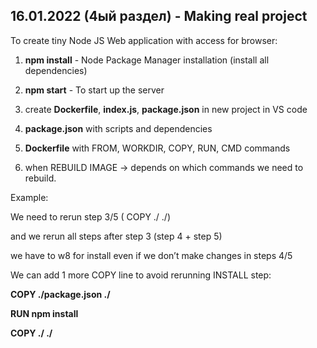 ## 16.01.2022 (4ый раздел) -  Making real project

To create tiny Node JS Web application with access for browser:

1. **npm install** - Node Package Manager installation (install all dependencies)

2. **npm start** - To start up the server

3. create **Dockerfile**, **index.js**, **package.json** in new project in VS code

4. **package.json** with scripts and dependencies

5. **Dockerfile** with FROM, WORKDIR, COPY, RUN, CMD commands

6. when REBUILD IMAGE -> depends on which commands we need to rebuild.


Example:

We need to rerun step 3/5 ( COPY ./ ./)

and we rerun all steps after step 3 (step 4 + step 5)

we have to w8 for install even if we don’t make changes in steps 4/5

We can add 1 more COPY line to avoid rerunning INSTALL step:

**COPY ./package.json ./**

**RUN npm install**

**COPY ./ ./**
